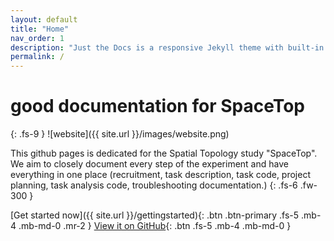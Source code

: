 ```yaml
---
layout: default
title: "Home"
nav_order: 1
description: "Just the Docs is a responsive Jekyll theme with built-in search that is easily customizable and hosted on GitHub Pages."
permalink: /
---
```


# good documentation for SpaceTop
{: .fs-9 }
![website]({{ site.url }}/images/website.png)

This github pages is dedicated for the Spatial Topology study "SpaceTop". We aim to closely document every step of the experiment and have everything in one place (recruitment, task description, task code, project planning, task analysis code, troubleshooting documentation.)
{: .fs-6 .fw-300 }

[Get started now]({{ site.url }}/gettingstarted){: .btn .btn-primary .fs-5 .mb-4 .mb-md-0 .mr-2 } [View it on GitHub](https://github.com/spatialtopology){: .btn .fs-5 .mb-4 .mb-md-0 }
